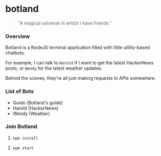 # botland
> "A magical universe in which i have friends."


### Overview

Botland is a NodeJS terminal application filled with little utility-based chatbots.

For example, I can talk to `Harold` if I want to get the latest HackerNews posts, or `Wendy` for the latest weather updates.

Behind the scenes, they're all just making requests to APIs somewhere.


### List of Bots

- Guido (Botland's guide)
- Harold (HackerNews)
- Wendy (Weather)


### Join Botland

1. `npm install`

1. `npm start`
